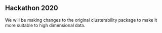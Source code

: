 ## Hackathon 2020

We will be making changes to the original clusterability package to make it more suitable to high dimensional data.
